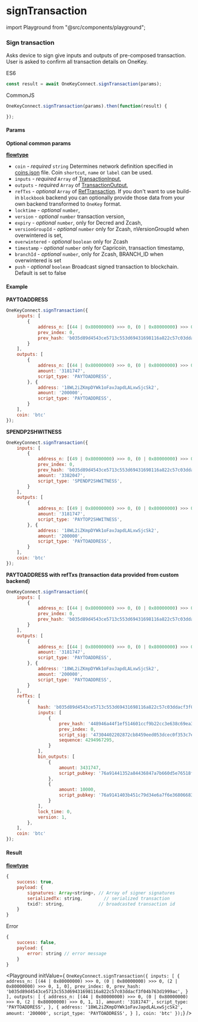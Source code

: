 # signTransaction

import Playground from "@src/components/playground";

### Sign transaction

Asks device to sign give inputs and outputs of pre-composed transaction. User is asked to confirm all transaction details on OneKey.

ES6

```javascript
const result = await OneKeyConnect.signTransaction(params);
```

CommonJS

```javascript
OneKeyConnect.signTransaction(params).then(function(result) {

});
```

#### Params

**Optional common params**

[**flowtype**](https://github.com/OneKeyHQ/connect/blob/onekey/src/js/types/params.js#L169-L164)

* `coin` - _required_ `string` Determines network definition specified in [coins.json](https://github.com/OneKeyHQ/connect/blob/onekey/src/data/coins.json) file. Coin `shortcut`, `name` or `label` can be used.
* `inputs` - _required_ `Array` of [TransactionInput](https://github.com/OneKeyHQ/connect/blob/onekey/src/js/types/trezor/protobuf.js#L100-L108),
* `outputs` - _required_ `Array` of [TransactionOutput](https://github.com/OneKeyHQ/connect/blob/onekey/src/js/types/trezor/protobuf.js#L113-L131),
* `refTxs` - _optional_ `Array` of [RefTransaction](https://github.com/OneKeyHQ/connect/blob/onekey/src/js/types/trezor/protobuf.js#L139-L144). If you don't want to use build-in `blockbook` backend you can optionally provide those data from your own backend transformed to `OneKey` format.
* `locktime` - _optional_ `number`,
* `version` - _optional_ `number` transaction version,
* `expiry` - _optional_ `number`, only for Decred and Zcash,
* `versionGroupId` - _optional_ `number` only for Zcash, nVersionGroupId when overwintered is set,
* `overwintered` - _optional_ `boolean` only for Zcash
* `timestamp` - _optional_ `number` only for Capricoin, transaction timestamp,
* `branchId` - _optional_ `number`, only for Zcash, BRANCH\_ID when overwintered is set
* `push` - _optional_ `boolean` Broadcast signed transaction to blockchain. Default is set to false

#### Example

**PAYTOADDRESS**

```javascript
OneKeyConnect.signTransaction({
    inputs: [
        {
            address_n: [(44 | 0x80000000) >>> 0, (0 | 0x80000000) >>> 0, (2 | 0x80000000) >>> 0, 1, 0],
            prev_index: 0,
            prev_hash: 'b035d89d4543ce5713c553d69431698116a822c57c03ddacf3f04b763d1999ac',
        }
    ],
    outputs: [
        {
            address_n: [(44 | 0x80000000) >>> 0, (0 | 0x80000000) >>> 0, (2 | 0x80000000) >>> 0, 1, 1],
            amount: '3181747',
            script_type: 'PAYTOADDRESS',
        }, {
            address: '18WL2iZKmpDYWk1oFavJapdLALxwSjcSk2',
            amount: '200000',
            script_type: 'PAYTOADDRESS',
        }
    ],
    coin: 'btc'
});
```

**SPENDP2SHWITNESS**

```javascript
OneKeyConnect.signTransaction({
    inputs: [
        {
            address_n: [(49 | 0x80000000) >>> 0, (0 | 0x80000000) >>> 0, (2 | 0x80000000) >>> 0, 1, 0],
            prev_index: 0,
            prev_hash: 'b035d89d4543ce5713c553d69431698116a822c57c03ddacf3f04b763d1999ac',
            amount: '3382047',
            script_type: 'SPENDP2SHWITNESS',
        }
    ],
    outputs: [
        {
            address_n: [(49 | 0x80000000) >>> 0, (0 | 0x80000000) >>> 0, (2 | 0x80000000) >>> 0, 1, 1],
            amount: '3181747',
            script_type: 'PAYTOP2SHWITNESS',
        }, {
            address: '18WL2iZKmpDYWk1oFavJapdLALxwSjcSk2',
            amount: '200000',
            script_type: 'PAYTOADDRESS',
        }
    ],
    coin: 'btc'
});
```

**PAYTOADDRESS with refTxs (transaction data provided from custom backend)**

```javascript
OneKeyConnect.signTransaction({
    inputs: [
        {
            address_n: [(44 | 0x80000000) >>> 0, (0 | 0x80000000) >>> 0, (2 | 0x80000000) >>> 0, 1, 0],
            prev_index: 0,
            prev_hash: 'b035d89d4543ce5713c553d69431698116a822c57c03ddacf3f04b763d1999ac',
        }
    ],
    outputs: [
        {
            address_n: [(44 | 0x80000000) >>> 0, (0 | 0x80000000) >>> 0, (2 | 0x80000000) >>> 0, 1, 1],
            amount: '3181747',
            script_type: 'PAYTOADDRESS',
        }, {
            address: '18WL2iZKmpDYWk1oFavJapdLALxwSjcSk2',
            amount: '200000',
            script_type: 'PAYTOADDRESS',
        }
    ],
    refTxs: [
        {
            hash: 'b035d89d4543ce5713c553d69431698116a822c57c03ddacf3f04b763d1999ac',
            inputs: [
                {
                    prev_hash: '448946a44f1ef514601ccf9b22cc3e638c69ea3900b67b87517ea673eb0293dc',
                    prev_index: 0,
                    script_sig: '47304402202872cb8459eed053dcec0f353c7e293611fe77615862bfadb4d35a5d8807a4cf022015057aa0aaf72ab342b5f8939f86f193ad87b539931911a72e77148a1233e022012103f66bbe3c721f119bb4b8a1e6c1832b98f2cf625d9f59242008411dd92aab8d94',
                    sequence: 4294967295,
                }
            ],
            bin_outputs: [
                {
                    amount: 3431747,
                    script_pubkey: '76a91441352a84436847a7b660d5e76518f6ebb718dedc88ac',
                },
                {
                    amount: 10000,
                    script_pubkey: '76a9141403b451c79d34e6a7f6e36806683308085467ac88ac',
                }
            ],
            lock_time: 0,
            version: 1,
        },
    ],
    coin: 'btc'
});
```

#### Result

[**flowtype**](https://github.com/OneKeyHQ/connect/blob/onekey/src/js/types/response.js#sign-transaction)

```javascript
{
    success: true,
    payload: {
        signatures: Array<string>, // Array of signer signatures
        serializedTx: string,        // serialized transaction
        txid?: string,             // broadcasted transaction id
    }
}
```

Error

```javascript
{
    success: false,
    payload: {
        error: string // error message
    }
}
```

\<Playground initValue={ `OneKeyConnect.signTransaction({ inputs: [ { address_n: [(44 | 0x80000000) >>> 0, (0 | 0x80000000) >>> 0, (2 | 0x80000000) >>> 0, 1, 0], prev_index: 0, prev_hash: 'b035d89d4543ce5713c553d69431698116a822c57c03ddacf3f04b763d1999ac', } ], outputs: [ { address_n: [(44 | 0x80000000) >>> 0, (0 | 0x80000000) >>> 0, (2 | 0x80000000) >>> 0, 1, 1], amount: '3181747', script_type: 'PAYTOADDRESS', }, { address: '18WL2iZKmpDYWk1oFavJapdLALxwSjcSk2', amount: '200000', script_type: 'PAYTOADDRESS', } ], coin: 'btc' });`} />
